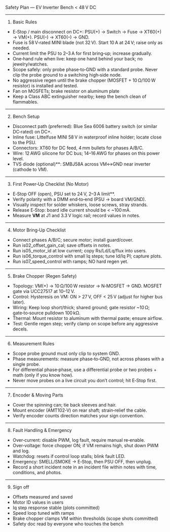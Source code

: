 Safety Plan — EV Inverter Bench < 48 V DC

---

1) Basic Rules
- E‑Stop / main disconnect on DC+: PSU(+) → Switch → Fuse → XT60(+) → VM(+). PSU(–) → XT60(–) → GND.
- Fuse is 58 V‑rated MINI blade (not 32 V). Start 10 A at 24 V; raise only as needed.
- Current limit the PSU to 2–3 A for first bring‑up; increase gradually.
- One‑hand rule when live: keep one hand behind your back; no jewelry/watches.
- Scope safely: only probe phase‑to‑GND with a standard probe. Never clip the probe ground to a switching high‑side node.
- No aggressive regen until the brake chopper (MOSFET + 10 Ω/100 W resistor) is installed and tested.
- Fan on MOSFETs; brake resistor on aluminum plate
- Keep a Class ABC extinguisher nearby; keep the bench clean of flammables.

---

2) Bench Setup
- Disconnect path (preferred): Blue Sea 6006 battery switch (or similar DC‑rated) on DC+.
- Inline fuse: Littelfuse MINI 58 V in waterproof inline holder; locate close to the PSU.
- Connectors: XT60 for DC feed, 4 mm bullets for phases A/B/C.
- Wire: 12 AWG silicone for DC bus; 14–16 AWG for phases on this power level.
- TVS diode (optional)**: SMBJ58A across VM↔GND near inverter (cathode to VM).

---

3) First Power‑Up Checklist (No Motor)
-  E‑Stop OFF (open), PSU set to 24 V, 2–3 A limit**.
-  Verify polarity with a DMM end‑to‑end (PSU → board VM/GND).
-  Visually inspect for solder whiskers, loose screws, stray strands.
-  Release E‑Stop: board idle current should be < ~100 mA.
-  Measure **VM** at J1 and 3.3 V logic rail; record values in notes.

---

4) Motor Bring‑Up Checklist
- Connect phases A/B/C; secure motor; install guard/cover.
- Run is02_offset_gain_cal; save offsets in notes.
- Run is05_motor_id at low current; copy Rs/Ld/Lq/flux into users.
- Run is06_torque_control with small Iq steps; tune Id/Iq PI; capture plots.
- Run is07_speed_control with ramps; NO hard regen yet.

---

5) Brake Chopper (Regen Safety)
- Topology: VM(+) → 10 Ω/100 W resistor → N‑MOSFET → GND. MOSFET gate via UCC27517 at 10–12 V.
- Control: Hysteresis on VM: ON > 27 V, OFF < 25 V (adjust for higher bus later).
- Wiring: Keep loop short/thick; shared ground; gate resistor ~10 Ω; gate‑to‑source pulldown 100 kΩ.
- Thermal: Mount resistor to aluminum with thermal paste; ensure airflow.
- Test: Gentle regen step; verify clamp on scope before any aggressive decels.

---

6) Measurement Rules
- Scope probe ground must only clip to system GND.
- Phase measurements: measure phase‑to‑GND, not across phases with a single probe.
- For differential phase‑phase, use a differential probe or two probes + math (only if you know how).
- Never move probes on a live circuit you don’t control; hit E‑Stop first.

---

7) Encoder & Moving Parts
- Cover the spinning can; tie back sleeves and hair.
- Mount encoder (AMT102‑V) on rear shaft; strain‑relief the cable.
- Verify encoder counts direction matches your sign convention.

---

8) Fault Handling & Emergency
- Over‑current: disable PWM, log fault, require manual re‑enable.
- Over‑voltage: force chopper ON; if VM remains high, shut down PWM and log.
- Watchdog: resets if control loop stalls; blink fault LED.
- Emergency: SMELL/SMOKE → E‑Stop, then PSU OFF, then unplug.
- Record a short incident note in an incident file within notes with time, conditions, and photos.

---

9) Sign off
- Offsets measured and saved
- Motor ID values in users
- Iq step response stable (plots committed)
- Speed loop tuned with ramps
- Brake chopper clamps VM within thresholds (scope shots committed)
- Safety doc read by everyone who touches the bench
